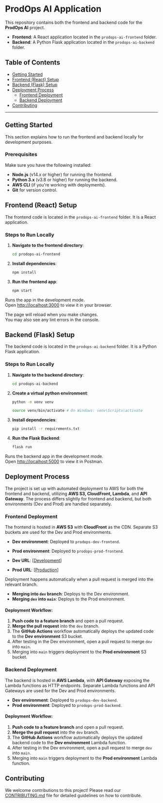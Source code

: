 # ProdOps AI Application

This repository contains both the frontend and backend code for the **ProdOps AI** project.

- **Frontend**: A React application located in the `prodops-ai-frontend` folder.
- **Backend**: A Python Flask application located in the `prodops-ai-backend` folder.

## Table of Contents

- [Getting Started](#getting-started)
- [Frontend (React) Setup](#frontend-react-setup)
- [Backend (Flask) Setup](#backend-flask-setup)
- [Deployment Process](#deployment-process)
  - [Frontend Deployment](#frontend-deployment)
  - [Backend Deployment](#backend-deployment)
- [Contributing](#contributing)

---

## Getting Started

This section explains how to run the frontend and backend locally for development purposes.

### Prerequisites

Make sure you have the following installed:

- **Node.js** (v14.x or higher) for running the frontend.
- **Python 3.x** (v3.8 or higher) for running the backend.
- **AWS CLI** (if you're working with deployments).
- **Git** for version control.

## Frontend (React) Setup

The frontend code is located in the `prodops-ai-frontend` folder. It is a React application.

### Steps to Run Locally

1. **Navigate to the frontend directory**:

   ```bash
   cd prodops-ai-frontend

2. **Install dependencies**:

   ```bash
   npm install

3. **Run the frontend app**:

   ```bash
   npm start

Runs the app in the development mode.\
Open [http://localhost:3000](http://localhost:3000) to view it in your browser.

The page will reload when you make changes.\
You may also see any lint errors in the console.

## Backend (Flask) Setup

The backend code is located in the `prodops-ai-backend` folder. It is a Python Flask application.

### Steps to Run Locally

1. **Navigate to the backend directory**:

   ```bash
   cd prodops-ai-backend

2. **Create a virtual python environment**:

    ```bash
    python -m venv venv

    source venv/bin/activate # On Windows: venv\Scripts\activate

3. **Install dependencies**:

   ```bash
   pip install -r requirements.txt

4. **Run the Flask Backend**:

   ```bash
   flask run

Runs the backend app in the development mode.\
Open [http://localhost:5000](http://localhost:5000) to view it in Postman.

## Deployment Process

The project is set up with automated deployment to AWS for both the frontend and backend, utilizing **AWS S3, CloudFront, Lambda**, and **API Gateway**. The process differs slightly for frontend and backend, but both environments (Dev and Prod) are handled separately.

### Frontend Deployment

The frontend is hosted in **AWS S3** with **CloudFront** as the CDN. Separate S3 buckets are used for the Dev and Prod environments.

- **Dev environment**: Deployed to `prodops-dev-frontend`.
- **Prod environment**: Deployed to `prodops-prod-frontend`.

- **Dev URL**: [[Development](https://d32ijj0l4lpp5z.cloudfront.net/)]
- **Prod URL**: [[Production](https://d2r79kmiu4ubqh.cloudfront.net)]

Deployment happens automatically when a pull request is merged into the relevant branch.

- **Merging into `dev` branch**: Deploys to the Dev environment.
- **Merging `dev` into `main`**: Deploys to the Prod environment.

#### Deployment Workflow:

1. **Push code to a feature branch** and open a pull request.
2. **Merge the pull request** into the `dev` branch.
3. The **GitHub Actions** workflow automatically deploys the updated code to the **Dev environment** S3 bucket.
4. After testing in the Dev environment, open a pull request to merge `dev` into `main`.
5. Merging into `main` triggers deployment to the **Prod environment** S3 bucket.

### Backend Deployment

The backend is hosted in **AWS Lambda**, with **API Gateway** exposing the Lambda functions as HTTP endpoints. Separate Lambda functions and API Gateways are used for the Dev and Prod environments.

- **Dev environment**: Deployed to `prodops-dev-backend`.
- **Prod environment**: Deployed to `prodops-prod-backend`.

#### Deployment Workflow:

1. **Push code to a feature branch** and open a pull request.
2. **Merge the pull request** into the `dev` branch.
3. The **GitHub Actions** workflow automatically deploys the updated backend code to the **Dev environment** Lambda function.
4. After testing in the Dev environment, open a pull request to merge `dev` into `main`.
5. Merging into `main` triggers deployment to the **Prod environment** Lambda function.

## Contributing

We welcome contributions to this project! Please read our [CONTRIBUTING.md](./CONTRIBUTING.md) file for detailed guidelines on how to contribute.
